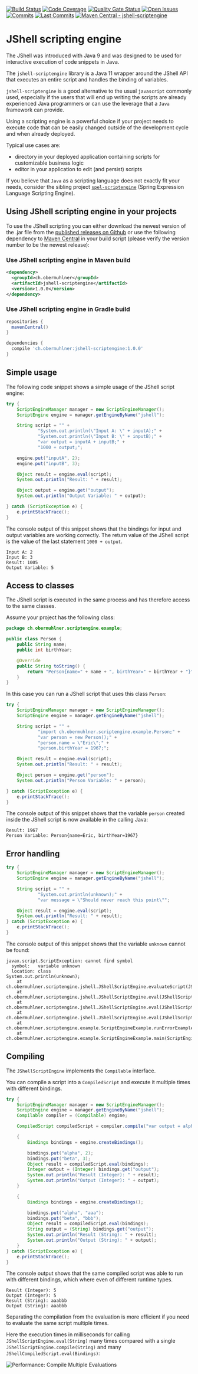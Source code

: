 [![Build Status](https://api.travis-ci.org/eobermuhlner/jshell-scriptengine.svg?branch=master)](https://travis-ci.org/eobermuhlner/jshell-scriptengine)
[![Code Coverage](https://badgen.net/codecov/c/github/eobermuhlner/jshell-scriptengine)](https://codecov.io/gh/eobermuhlner/jshell-scriptengine)
[![Quality Gate Status](https://sonarcloud.io/api/project_badges/measure?project=eobermuhlner_jshell-scriptengine&metric=alert_status)](https://sonarcloud.io/dashboard?id=eobermuhlner_jshell-scriptengine)
[![Open Issues](https://badgen.net/github/open-issues/eobermuhlner/jshell-scriptengine)](https://github.com/eobermuhlner/jshell-scriptengine/issues)
[![Commits](https://badgen.net/github/commits/eobermuhlner/jshell-scriptengine)](https://github.com/eobermuhlner/jshell-scriptengine/graphs/commit-activity)
[![Last Commits](https://badgen.net/github/last-commit/eobermuhlner/jshell-scriptengine)](https://github.com/eobermuhlner/jshell-scriptengine/graphs/commit-activity)
[![Maven Central - jshell-scriptengine](https://img.shields.io/maven-central/v/ch.obermuhlner/jshell-scriptengine.svg)](https://search.maven.org/artifact/ch.obermuhlner/jshell-scriptengine)

# JShell scripting engine

The JShell was introduced with Java 9 and was designed to be used
for interactive execution of code snippets in Java.

The `jshell-scriptengine` library is a Java 11 wrapper around the JShell
API that executes an entire script and handles the binding of variables.

`jshell-scriptengine` is a good alternative to the usual `javascript`
commonly used, especially if the users that will end up writing the
scripts are already experienced Java programmers or can use the leverage
that a `Java` framework can provide.

Using a scripting engine is a powerful choice if your project needs to
execute code that can be easily changed outside of the development cycle
and when already deployed.

Typical use cases are:
- directory in your deployed application containing scripts for customizable business logic
- editor in your application to edit (and persist) scripts

If you believe that `Java` as a scripting language does not exactly fit
your needs, consider the sibling project
[`spel-scriptengine`](https://github.com/eobermuhlner/spel-scriptengine)
(Spring Expression Language Scripting Engine).

## Using JShell scripting engine in your projects 

To use the JShell scripting you can either download the newest version of the .jar file from the
[published releases on Github](https://github.com/eobermuhlner/jshell-scriptengine/releases/)
or use the following dependency to
[Maven Central](https://search.maven.org/#search%7Cga%7C1%7Cjshell-scriptengine)
in your build script (please verify the version number to be the newest release):

### Use JShell scripting engine in Maven build

```xml
<dependency>
  <groupId>ch.obermuhlner</groupId>
  <artifactId>jshell-scriptengine</artifactId>
  <version>1.0.0</version>
</dependency>
```

### Use JShell scripting engine in Gradle build

```gradle
repositories {
  mavenCentral()
}

dependencies {
  compile 'ch.obermuhlner:jshell-scriptengine:1.0.0'
}
```

## Simple usage

The following code snippet shows a simple usage of the JShell script engine:
```java
try {
    ScriptEngineManager manager = new ScriptEngineManager();
    ScriptEngine engine = manager.getEngineByName("jshell");

    String script = "" +
            "System.out.println(\"Input A: \" + inputA);" +
            "System.out.println(\"Input B: \" + inputB);" +
            "var output = inputA + inputB;" +
            "1000 + output;";

    engine.put("inputA", 2);
    engine.put("inputB", 3);

    Object result = engine.eval(script);
    System.out.println("Result: " + result);

    Object output = engine.get("output");
    System.out.println("Output Variable: " + output);

} catch (ScriptException e) {
    e.printStackTrace();
}
```

The console output of this snippet shows that the bindings for input and output variables are working correctly.
The return value of the JShell script is the value of the last statement `1000 + output`.
```console
Input A: 2
Input B: 3
Result: 1005
Output Variable: 5
```

## Access to classes

The JShell script is executed in the same process 
and has therefore access to the same classes.

Assume your project has the following class:
```java
package ch.obermuhlner.scriptengine.example;

public class Person {
    public String name;
    public int birthYear;

    @Override
    public String toString() {
        return "Person{name=" + name + ", birthYear=" + birthYear + "}";
    }
}
```

In this case you can run a JShell script that uses this class `Person`:
```java
try {
    ScriptEngineManager manager = new ScriptEngineManager();
    ScriptEngine engine = manager.getEngineByName("jshell");

    String script = "" +
            "import ch.obermuhlner.scriptengine.example.Person;" +
            "var person = new Person();" +
            "person.name = \"Eric\";" +
            "person.birthYear = 1967;";

    Object result = engine.eval(script);
    System.out.println("Result: " + result);

    Object person = engine.get("person");
    System.out.println("Person Variable: " + person);

} catch (ScriptException e) {
    e.printStackTrace();
}
```

The console output of this snippet shows that the variable `person` created inside the JShell script is now available in the calling Java:
```console
Result: 1967
Person Variable: Person{name=Eric, birthYear=1967}
```

## Error handling

```java
try {
    ScriptEngineManager manager = new ScriptEngineManager();
    ScriptEngine engine = manager.getEngineByName("jshell");

    String script = "" +
            "System.out.println(unknown);" +
            "var message = \"Should never reach this point\"";

    Object result = engine.eval(script);
    System.out.println("Result: " + result);
} catch (ScriptException e) {
    e.printStackTrace();
}
```

The console output of this snippet shows that the variable `unknown` cannot be found:
```console
javax.script.ScriptException: cannot find symbol
  symbol:   variable unknown
  location: class 
System.out.println(unknown);
	at ch.obermuhlner.scriptengine.jshell.JShellScriptEngine.evaluateScript(JShellScriptEngine.java:216)
	at ch.obermuhlner.scriptengine.jshell.JShellScriptEngine.eval(JShellScriptEngine.java:98)
	at ch.obermuhlner.scriptengine.jshell.JShellScriptEngine.eval(JShellScriptEngine.java:84)
	at ch.obermuhlner.scriptengine.jshell.JShellScriptEngine.eval(JShellScriptEngine.java:74)
	at ch.obermuhlner.scriptengine.example.ScriptEngineExample.runErrorExample(ScriptEngineExample.java:84)
	at ch.obermuhlner.scriptengine.example.ScriptEngineExample.main(ScriptEngineExample.java:14)
```

## Compiling 

The `JShellScriptEngine` implements the `Compilable` interface.

You can compile a script into a `CompiledScript` and execute it multiple
times with different bindings.

```java
try {
    ScriptEngineManager manager = new ScriptEngineManager();
    ScriptEngine engine = manager.getEngineByName("jshell");
    Compilable compiler = (Compilable) engine;

    CompiledScript compiledScript = compiler.compile("var output = alpha + beta");

    {
        Bindings bindings = engine.createBindings();

        bindings.put("alpha", 2);
        bindings.put("beta", 3);
        Object result = compiledScript.eval(bindings);
        Integer output = (Integer) bindings.get("output");
        System.out.println("Result (Integer): " + result);
        System.out.println("Output (Integer): " + output);
    }

    {
        Bindings bindings = engine.createBindings();

        bindings.put("alpha", "aaa");
        bindings.put("beta", "bbb");
        Object result = compiledScript.eval(bindings);
        String output = (String) bindings.get("output");
        System.out.println("Result (String): " + result);
        System.out.println("Output (String): " + output);
    }
} catch (ScriptException e) {
    e.printStackTrace();
}
```

The console output shows that the same compiled script was able to run
with different bindings, which where even of different runtime types.

```console
Result (Integer): 5
Output (Integer): 5
Result (String): aaabbb
Output (String): aaabbb
``` 

Separating the compilation from the evaluation is more efficient if you
need to evaluate the same script multiple times.

Here the execution times in milliseconds for
calling `JShellScriptEngine.eval(String)` many times compared
with a single `JShellScriptEngine.compile(String)`
and many `JShellCompiledScript.eval(Bindings)`:

![Performance: Compile Multiple Evaluations](docs/performance/Compile_Multiple_Evaluations.svg)
